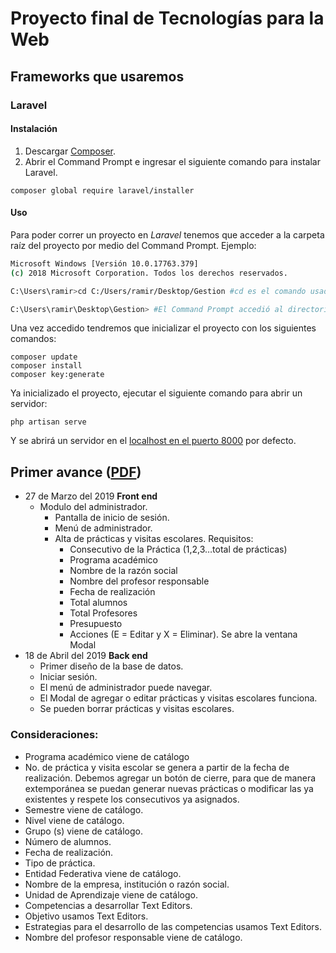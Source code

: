 # Proyecto final de Tecnologías para la Web
## Frameworks que usaremos
### Laravel
#### Instalación
1. Descargar [Composer](https://getcomposer.org/).
2. Abrir el Command Prompt e ingresar el siguiente comando para instalar Laravel.
```
composer global require laravel/installer
```
#### Uso
Para poder correr un proyecto en *Laravel* tenemos que acceder a la carpeta raíz del proyecto por medio del Command Prompt.
Ejemplo:
```bash
Microsoft Windows [Versión 10.0.17763.379]
(c) 2018 Microsoft Corporation. Todos los derechos reservados.

C:\Users\ramir>cd C:/Users/ramir/Desktop/Gestion #cd es el comando usado para acceder a directorios

C:\Users\ramir\Desktop\Gestion> #El Command Prompt accedió al directorio del proyecto.
```
Una vez accedido tendremos que inicializar el proyecto con los siguientes comandos:
```
composer update
composer install
composer key:generate
```
Ya inicializado el proyecto, ejecutar el siguiente comando para abrir un servidor:
```
php artisan serve
```
Y se abrirá un servidor en el [localhost en el puerto 8000](http://localhost:8000/) por defecto.
## Primer avance ([PDF](DOCS/PROYECTO_FINAL_PRIMER_ENTREGA.pdf))
- 27 de Marzo del 2019 **Front end**
  - Modulo del administrador.
    - Pantalla de inicio de sesión.
    - Menú de administrador.
    - Alta de prácticas y visitas escolares. Requisitos:
      - Consecutivo de la Práctica (1,2,3…total de prácticas)
      - Programa académico
      - Nombre de la razón social
      - Nombre del profesor responsable
      - Fecha de realización
      - Total alumnos
      - Total Profesores
      - Presupuesto
      - Acciones (E = Editar y X = Eliminar). Se abre la ventana Modal
- 18 de Abril del 2019 **Back end**
  - Primer diseño de la base de datos.
  - Iniciar sesión.
  - El menú de administrador puede navegar.
  - El Modal de agregar o editar prácticas y visitas escolares funciona.
  - Se pueden borrar prácticas y visitas escolares.
  

### Consideraciones:
- Programa académico viene de catálogo
- No. de práctica y visita escolar se genera a partir de la fecha de realización. Debemos
agregar un botón de cierre, para que de manera extemporánea se puedan generar nuevas
prácticas o modificar las ya existentes y respete los consecutivos ya asignados.
- Semestre viene de catálogo.
- Nivel viene de catálogo.
- Grupo (s) viene de catálogo.
- Número de alumnos.
- Fecha de realización.
- Tipo de práctica.
- Entidad Federativa viene de catálogo.
- Nombre de la empresa, institución o razón social.
- Unidad de Aprendizaje viene de catálogo.
- Competencias a desarrollar Text Editors.
- Objetivo usamos Text Editors.
- Estrategias para el desarrollo de las competencias usamos Text Editors.
- Nombre del profesor responsable viene de catálogo.

